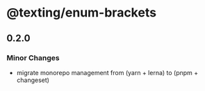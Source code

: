# @texting/enum-brackets

## 0.2.0

### Minor Changes

- migrate monorepo management from (yarn + lerna) to (pnpm + changeset)
